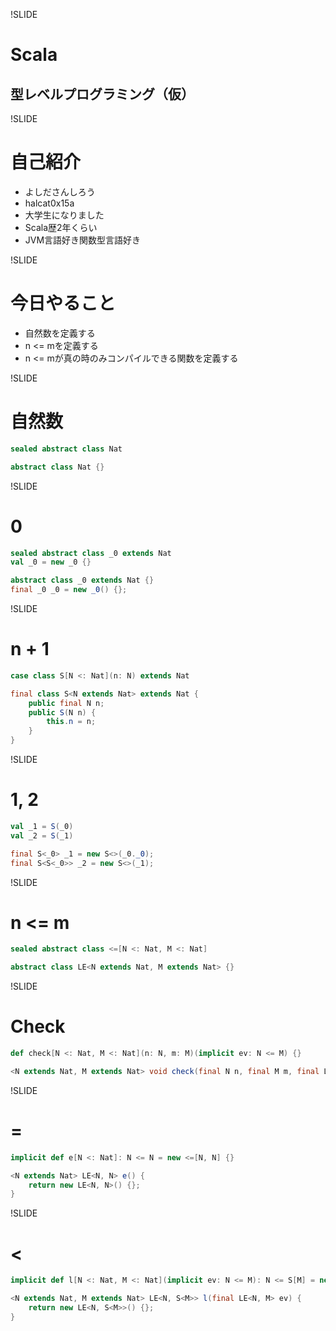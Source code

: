 !SLIDE

# Scala

## 型レベルプログラミング（仮）

!SLIDE

# 自己紹介

* よしださんしろう
* halcat0x15a
* 大学生になりました
* Scala歴2年くらい
* JVM言語好き関数型言語好き

!SLIDE

# 今日やること

* 自然数を定義する
* n <= mを定義する
* n <= mが真の時のみコンパイルできる関数を定義する

!SLIDE

# 自然数

```scala
sealed abstract class Nat
```

```java
abstract class Nat {}
```

!SLIDE

# 0

```scala
sealed abstract class _0 extends Nat
val _0 = new _0 {}
```

```java
abstract class _0 extends Nat {}
final _0 _0 = new _0() {};
```

!SLIDE

# n + 1

```scala
case class S[N <: Nat](n: N) extends Nat
```

```java
final class S<N extends Nat> extends Nat {
    public final N n;
    public S(N n) {
        this.n = n;
    }
}
```

!SLIDE

# 1, 2

```scala
val _1 = S(_0)
val _2 = S(_1)
```

```java
final S<_0> _1 = new S<>(_0._0);
final S<S<_0>> _2 = new S<>(_1);
```

!SLIDE

# n <= m

```scala
sealed abstract class <=[N <: Nat, M <: Nat]
```

```java
abstract class LE<N extends Nat, M extends Nat> {}
```

!SLIDE

# Check

```scala
def check[N <: Nat, M <: Nat](n: N, m: M)(implicit ev: N <= M) {}
```

```java
<N extends Nat, M extends Nat> void check(final N n, final M m, final LE<N, M> ev) {}
```

!SLIDE

# =

```scala
implicit def e[N <: Nat]: N <= N = new <=[N, N] {}

```

```java
<N extends Nat> LE<N, N> e() {
    return new LE<N, N>() {};
}
```

!SLIDE

# <

```scala
implicit def l[N <: Nat, M <: Nat](implicit ev: N <= M): N <= S[M] = new <=[N, S[M]] {}
```

```java
<N extends Nat, M extends Nat> LE<N, S<M>> l(final LE<N, M> ev) {
    return new LE<N, S<M>>() {};
}
```
